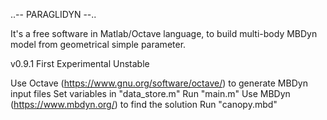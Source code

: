    ..-- PARAGLIDYN --..

It's a free software in Matlab/Octave language,
to build multi-body MBDyn model from geometrical simple parameter.

v0.9.1 First Experimental Unstable

Use Octave (https://www.gnu.org/software/octave/) to generate MBDyn input files
   Set variables in "data_store.m"
   Run "main.m"
Use MBDyn (https://www.mbdyn.org/) to find the solution
   Run "canopy.mbd"
